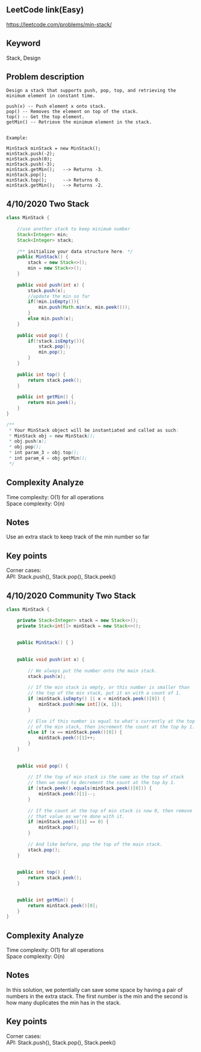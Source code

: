 ## LeetCode link(Easy)
https://leetcode.com/problems/min-stack/

## Keyword
Stack, Design

## Problem description
```
Design a stack that supports push, pop, top, and retrieving the minimum element in constant time.

push(x) -- Push element x onto stack.
pop() -- Removes the element on top of the stack.
top() -- Get the top element.
getMin() -- Retrieve the minimum element in the stack.
 

Example:

MinStack minStack = new MinStack();
minStack.push(-2);
minStack.push(0);
minStack.push(-3);
minStack.getMin();   --> Returns -3.
minStack.pop();
minStack.top();      --> Returns 0.
minStack.getMin();   --> Returns -2.
```
## 4/10/2020 Two Stack

```java
class MinStack {
    
    //use another stack to keep minimum number
    Stack<Integer> min;
    Stack<Integer> stack;
    
    /** initialize your data structure here. */
    public MinStack() {
        stack = new Stack<>();
        min = new Stack<>();
    }
    
    public void push(int x) {
        stack.push(x);
        //update the min so far
        if(!min.isEmpty()){
            min.push(Math.min(x, min.peek()));
        }
        else min.push(x);
    }
    
    public void pop() {
        if(!stack.isEmpty()){
            stack.pop();
            min.pop();
        }
    }
    
    public int top() {
        return stack.peek();
    }
    
    public int getMin() {
        return min.peek();
    }
}

/**
 * Your MinStack object will be instantiated and called as such:
 * MinStack obj = new MinStack();
 * obj.push(x);
 * obj.pop();
 * int param_3 = obj.top();
 * int param_4 = obj.getMin();
 */
```

## Complexity Analyze
Time complexity: O(1) for all operations\
Space complexity: O(n)

## Notes
Use an extra stack to keep track of the min number so far

## Key points
Corner cases: \
API: Stack.push(), Stack.pop(), Stack.peek()

## 4/10/2020 Community Two Stack

```java
class MinStack {

    private Stack<Integer> stack = new Stack<>();
    private Stack<int[]> minStack = new Stack<>();
    
    
    public MinStack() { }
    
    
    public void push(int x) {
        
        // We always put the number onto the main stack.
        stack.push(x);
        
        // If the min stack is empty, or this number is smaller than
        // the top of the min stack, put it on with a count of 1.
        if (minStack.isEmpty() || x < minStack.peek()[0]) {
            minStack.push(new int[]{x, 1});
        }
        
        // Else if this number is equal to what's currently at the top
        // of the min stack, then increment the count at the top by 1.
        else if (x == minStack.peek()[0]) {
            minStack.peek()[1]++;
        }
    }
    
    
    public void pop() {
        
        // If the top of min stack is the same as the top of stack
        // then we need to decrement the count at the top by 1.
        if (stack.peek().equals(minStack.peek()[0])) {
            minStack.peek()[1]--;
        }
        
        // If the count at the top of min stack is now 0, then remove
        // that value as we're done with it.
        if (minStack.peek()[1] == 0) {
            minStack.pop();
        }
        
        // And like before, pop the top of the main stack.
        stack.pop();
    }
    
    
    public int top() {
        return stack.peek();
    }

    
    public int getMin() {
        return minStack.peek()[0];
    }
}
```

## Complexity Analyze
Time complexity: O(1) for all operations\
Space complexity: O(n)

## Notes
In this solution, we potentially can save some space by having a pair of numbers in the extra stack. The first number is the min and the second is how many duplicates the min has in the stack.

## Key points
Corner cases: \
API: Stack.push(), Stack.pop(), Stack.peek()


